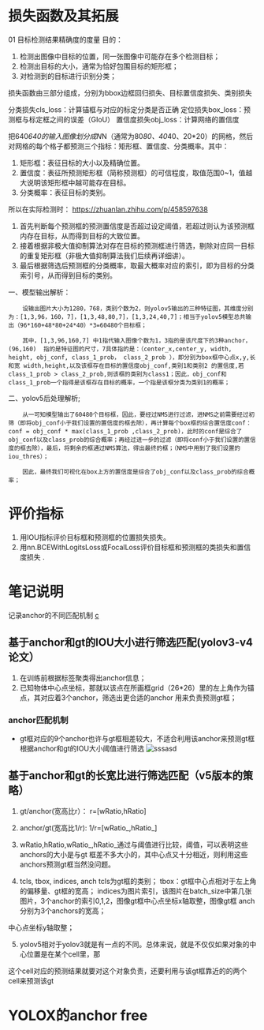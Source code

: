 # 损失函数及其拓展
 01 目标检测结果精确度的度量
 目的：
1. 检测出图像中目标的位置，同一张图像中可能存在多个检测目标；
2. 检测出目标的大小，通常为恰好包围目标的矩形框；
3. 对检测到的目标进行识别分类；


 损失函数由三部分组成，分别为bbox边框回归损失、目标置信度损失、类别损失

分类损失cls_loss：计算锚框与对应的标定分类是否正确
定位损失box_loss：预测框与标定框之间的误差（GIoU）
置信度损失obj_loss：计算网络的置信度


把640*640的输入图像划分成N*N（通常为80*80、40*40、20*20）的网格，然后对网格的每个格子都预测三个指标：矩形框、置信度、分类概率。其中：

1. 矩形框：表征目标的大小以及精确位置。
2. 置信度：表征所预测矩形框（简称预测框）的可信程度，取值范围0~1，值越大说明该矩形框中越可能存在目标。
3. 分类概率：表征目标的类别。

所以在实际检测时：
https://zhuanlan.zhihu.com/p/458597638
1. 首先判断每个预测框的预测置信度是否超过设定阈值，若超过则认为该预测框内存在目标，从而得到目标的大致位置。
2. 接着根据非极大值抑制算法对存在目标的预测框进行筛选，剔除对应同一目标的重复矩形框（非极大值抑制算法我们后续再详细讲）。
3. 最后根据筛选后预测框的分类概率，取最大概率对应的索引，即为目标的分类索引号，从而得到目标的类别。


一、模型输出解析：

        设输出图片大小为1280，768，类别个数为2，则yolov5输出的三种特征图，其维度分别为：[1,3,96，160，7]，[1,3,48,80,7]，[1,3,24,40,7]；相当于yolov5模型总共输出（96*160+48*80+24*40）*3=60480个目标框；

        其中，[1,3,96,160,7] 中1指代输入图像个数为1，3指的是该尺度下的3种anchor，(96,160)  指的是特征图的尺寸，7具体指的是：（center_x,center_y, width, height, obj_conf, class_1_prob， class_2_prob ），即分别为box框中心点x,y,长和宽 width,height,以及该框存在目标的置信度obj_conf,类别1和类别2 的置信度,若class_1_prob > class_2_prob,则该框的类别为class1；因此，obj_conf和class_1_prob一个指得是该框存在目标的概率，一个指是该框分类为类别1的概率；

二、yolov5后处理解析;

        从一可知模型输出了60480个目标框，因此，要经过NMS进行过滤，进NMS之前需要经过初筛（即将obj_conf小于我们设置的置信度的框去除），再计算每个box框的综合置信度conf：conf = obj_conf * max(class_1_prob ,class_2_prob)，此时的conf是综合了obj_conf以及class_prob的综合概率；再经过进一步的过滤（即将conf小于我们设置的置信度的框去除），最后，将剩余的框通过NMS算法，得出最终的框；（NMS中用到了我们设置的iou_thres）；

        因此，最终我们可视化在box上方的置信度是综合了obj_conf以及class_prob的综合概率；



# 评价指标
1. 用IOU指标评价目标框和预测框的位置损失损失。
2. 用nn.BCEWithLogitsLoss或FocalLoss评价目标框和预测框的类损失和置信度损失 .















# 笔记说明
  记录anchor的不同匹配机制
  [c](https://zhuanlan.zhihu.com/p/424984172)
  
## 基于anchor和gt的IOU大小进行筛选匹配(yolov3-v4论文）
1. 在训练前根据标签聚类得出anchor信息；
2. 已知物体中心点坐标，那就以该点在所画框grid（26*26）里的左上角作为锚点，其对应着3个anchor，筛选出更合适的anchor
用来负责预测gt框；

### anchor匹配机制
* gt框对应的9个anchor也许与gt框相差较大，不适合利用该anchor来预测gt框
根据anchor和gt的IOU大小阈值进行筛选
![sssasd](C:\Users\DELL\Desktop\a.png)

## 基于anchor和gt的长宽比进行筛选匹配（v5版本的策略）

1. gt/anchor(宽高比r）： r=[wRatio,hRatio]
2. anchor/gt(宽高比1/r): 1/r=[wRatio_,hRatio_]
3. wRatio,hRatio,wRatio_,hRatio_通过与阈值进行比较，阈值，可以表明这些anchors的大小是与gt
框差不多大小的，其中心点又十分相近，则利用这些anchors预测gt框当然没问题。

4. tcls, tbox, indices, anch
tcls为gt框的类别；
tbox：gt框中心点相对于左上角的偏移量、gt框的宽高；
indices为图片索引，该图片在batch_size中第几张图片，3个anchor的索引0,1,2，图像gt框中心点坐标x轴取整，图像gt框
anch分别为3个anchors的宽高；

中心点坐标y轴取整；

5. yolov5相对于yolov3就是有一点的不同。总体来说，就是不仅仅如果对象的中心位置是在某个cell里，那

这个cell对应的预测结果就要对这个对象负责，还要利用与该gt框靠近的的两个cell来预测该gt

#  YOLOX的anchor free